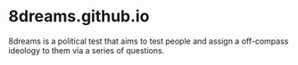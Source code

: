 # 8dreams.github.io
8dreams is a political test that aims to test people and assign a off-compass ideology to them via a series of questions.
